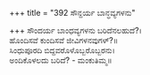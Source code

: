 +++
title = "392 ಸೌನ್ದರ್ಯ ಬಾನ್ಧವ್ಯಗಳನು"

+++
ಸೌಂದರ್ಯ ಬಾಂಧವ್ಯಗಳನು ಬರಿದೆನಲಹುದೆ?।  
ಹೊಂದಿಸವೆ ಕುಂದಿಸವೆ ಜೀವಿಗಳನವುಗಳ್?॥  
ಸಿಂಧುಪೂರದಿ ಬಿದ್ದವರೊಳೊಬ್ಬರೊಬ್ಬರನು।  
ಅಂದಿಕೊಳಲದು ಬರಿದೆ? - ಮಂಕುತಿಮ್ಮ॥  
